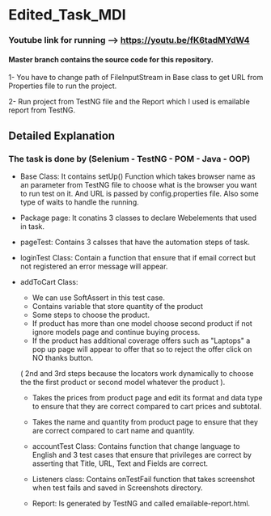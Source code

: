 # Edited_Task_MDI

### Youtube link for running --> https://youtu.be/fK6tadMYdW4

#### Master branch contains the source code for this repository. 

1- You have to change path of FileInputStream in Base class to get URL from Properties file to run the project.

2- Run project from TestNG file and the Report which I used is emailable report from TestNG.


## Detailed Explanation

### The task is done by (Selenium - TestNG - POM - Java - OOP)

- Base Class: It contains setUp() Function which takes browser name as an parameter  from TestNG file to choose what is the browser you want to run test on it. And   URL is passed by config.properties file. Also some type of waits to handle the running.
  
- Package page: It conatins 3 classes to declare Webelements that used in task.
  
- pageTest: Contains 3 calsses that have the automation steps of task.
  
- loginTest Class: Contain a function that ensure that if email correct but not registered an error message will appear.
  

- addToCart Class:
  * We can use SoftAssert in this test case.
  * Contains variable that store quantity of the product
  * Some steps to choose the product.
  * If product has more than one model choose second product if not ignore models page and continue buying process.
  * If the product has additional coverage offers such as "Laptops" a pop up page will appear to offer that so to reject the offer
    click on NO thanks button.
    
  ( 2nd and 3rd steps because the locators work dynamically to choose the the first product or second model whatever the product ).

  * Takes the prices from product page and edit its format and data type to ensure that they are correct compared to cart prices and subtotal.
    
  * Takes the name and quantity from product page to ensure that they are correct compared to cart name and quantity.
 
  - accountTest Class: Contains function that change language to English and 3 test cases that ensure that privileges are correct by asserting that Title, URL,         Text and Fields are correct.

  - Listeners class: Contains onTestFail function that takes screenshot when test fails and saved in Screenshots directory.
 
  - Report: Is generated by TestNG and called emailable-report.html.

